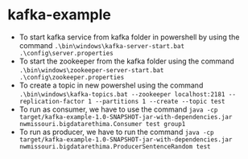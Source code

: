 # kafka-example

- To start kafka service from kafka folder in powershell by using the command ``` .\bin\windows\kafka-server-start.bat .\config\server.properties ```
- To start the zookeeper from the kafka folder using the command  ```.\bin\windows\zookeeper-server-start.bat .\config\zookeeper.properties ```
- To create a topic in new powershel using the command ```.\bin\windows\kafka-topics.bat --zookeeper localhost:2181 --replication-factor 1 --partitions 1 --create --topic test```
- To run as consumer, we have to use the command ```java -cp target/kafka-example-1.0-SNAPSHOT-jar-with-dependencies.jar nwmissouri.bigdatarethima.Consumer test group1```
- To run as producer, we have to run the command ```java -cp target/kafka-example-1.0-SNAPSHOT-jar-with-dependencies.jar nwmissouri.bigdatarethima.ProducerSentenceRandom test```
